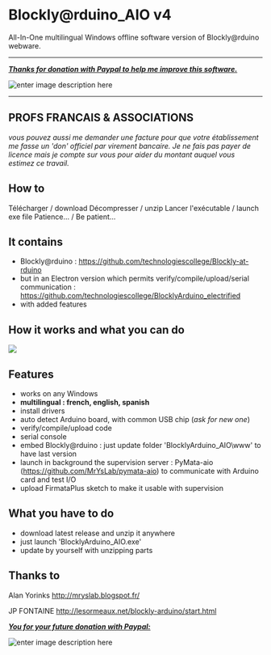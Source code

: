 # Blockly@rduino_AIO v4
All-In-One multilingual Windows offline software version of Blockly@rduino webware.

----------

***[Thanks for donation with Paypal to help me improve this software.](https://www.paypal.com/fr/cgi-bin/webscr?cmd=_flow&SESSION=o8z3KNFl16Tjlxhk1mBekCcRsG_3_NDe0CfWh8b1vfSYIbMxJnwa92YwM3y&dispatch=5885d80a13c0db1f8e263663d3faee8d4fe1dd75ca3bd4f11d72275b28239088)***

![enter image description here](https://www.paypalobjects.com/fr_FR/FR/i/btn/btn_donateCC_LG.gif)

----------

**PROFS FRANCAIS & ASSOCIATIONS**
----------------------------------
*vous pouvez aussi me demander une facture pour que votre établissement me fasse un 'don' officiel par virement bancaire. Je ne fais pas payer de licence mais je compte sur vous pour aider du montant auquel vous estimez ce travail.*


How to
------

Télécharger / download
Décompresser / unzip
Lancer l'exécutable / launch exe file
Patience... / Be patient...


**It contains**
-------------
 - Blockly@rduino : https://github.com/technologiescollege/Blockly-at-rduino
 - but in an Electron version which permits verify/compile/upload/serial communication : https://github.com/technologiescollege/BlocklyArduino_electrified
 - with added features
 

How it works and what you can do
--------------

[![](https://raw.githubusercontent.com/technologiescollege/Blockly-at-rduino/gh-pages/media/Capture.jpg)
](https://vimeo.com/191727929)

Features
--------------

 - works on any Windows
 - **multilingual : french, english, spanish**
 - install drivers
 - auto detect Arduino board, with common USB chip (*ask for new one*)
 - verify/compile/upload code
 - serial console
 - embed Blockly@rduino : just update folder 'BlocklyArduino_AIO\www' to have last version
 - launch in background the supervision server : PyMata-aio (https://github.com/MrYsLab/pymata-aio) to communicate with Arduino card and test I/O
 - upload FirmataPlus sketch to make it usable with supervision

What you have to do
-------------------

 - download latest release and unzip it anywhere
 - just launch 'BlocklyArduino_AIO.exe'
 - update by yourself with unzipping parts

Thanks to
---------

Alan Yorinks http://mryslab.blogspot.fr/

JP FONTAINE http://lesormeaux.net/blockly-arduino/start.html


***[You for your future donation with Paypal:](https://www.paypal.com/fr/cgi-bin/webscr?cmd=_flow&SESSION=o8z3KNFl16Tjlxhk1mBekCcRsG_3_NDe0CfWh8b1vfSYIbMxJnwa92YwM3y&dispatch=5885d80a13c0db1f8e263663d3faee8d4fe1dd75ca3bd4f11d72275b28239088)***

![enter image description here](https://www.paypalobjects.com/fr_FR/FR/i/btn/btn_donateCC_LG.gif)
